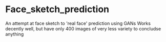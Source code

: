 # Face_sketch_prediction

An attempt at face sketch to 'real face' prediction using GANs
Works decently well, but have only 400 images of very less variety to concludse anything
